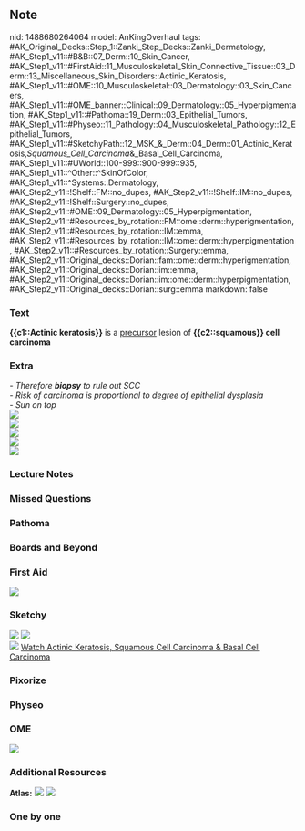 ## Note
nid: 1488680264064
model: AnKingOverhaul
tags: #AK_Original_Decks::Step_1::Zanki_Step_Decks::Zanki_Dermatology, #AK_Step1_v11::#B&B::07_Derm::10_Skin_Cancer, #AK_Step1_v11::#FirstAid::11_Musculoskeletal_Skin_Connective_Tissue::03_Derm::13_Miscellaneous_Skin_Disorders::Actinic_Keratosis, #AK_Step1_v11::#OME::10_Musculoskeletal::03_Dermatology::03_Skin_Cancers, #AK_Step1_v11::#OME_banner::Clinical::09_Dermatology::05_Hyperpigmentation, #AK_Step1_v11::#Pathoma::19_Derm::03_Epithelial_Tumors, #AK_Step1_v11::#Physeo::11_Pathology::04_Musculoskeletal_Pathology::12_Epithelial_Tumors, #AK_Step1_v11::#SketchyPath::12_MSK_&_Derm::04_Derm::01_Actinic_Keratosis,_Squamous_Cell_Carcinoma_&_Basal_Cell_Carcinoma, #AK_Step1_v11::#UWorld::100-999::900-999::935, #AK_Step1_v11::^Other::^SkinOfColor, #AK_Step1_v11::^Systems::Dermatology, #AK_Step2_v11::!Shelf::FM::no_dupes, #AK_Step2_v11::!Shelf::IM::no_dupes, #AK_Step2_v11::!Shelf::Surgery::no_dupes, #AK_Step2_v11::#OME::09_Dermatology::05_Hyperpigmentation, #AK_Step2_v11::#Resources_by_rotation::FM::ome::derm::hyperigmentation, #AK_Step2_v11::#Resources_by_rotation::IM::emma, #AK_Step2_v11::#Resources_by_rotation::IM::ome::derm::hyperpigmentation, #AK_Step2_v11::#Resources_by_rotation::Surgery::emma, #AK_Step2_v11::Original_decks::Dorian::fam::ome::derm::hyperigmentation, #AK_Step2_v11::Original_decks::Dorian::im::emma, #AK_Step2_v11::Original_decks::Dorian::im::ome::derm::hyperpigmentation, #AK_Step2_v11::Original_decks::Dorian::surg::emma
markdown: false

### Text
<div>
  <b>{{c1::Actinic keratosis}}</b> is a <u>precursor</u> lesion of
  <b>{{c2::squamous}} cell carcinoma</b>
</div>

### Extra
<div>
  <i>- Therefore <b>biopsy</b> to rule out SCC</i>
</div>
<div><i>- Risk of carcinoma is proportional to degree of epithelial
dysplasia</i>
<div>
  <i>- Sun on top</i>
</div><img src="ak01(1).jpg" class="resizer"></div>
<div>
  <div>
    <div><img src="paste-353656197087233.jpg" class=
    "resizer"></div>
    <div>
      <i><img src="paste-4059714757328897.jpg" class="resizer"></i>
    </div>
  </div>
  <div>
    <i><img src="paste-97989678858243.jpg" class="resizer"></i>
  </div>
</div><img src=
"paste-0fd4e99bc7384a8daa9a8777036cffef6d0d0c13.png">

### Lecture Notes


### Missed Questions


### Pathoma


### Boards and Beyond


### First Aid
<img src="tmpJKGDuh.png">

### Sketchy
<div><img src=
"SketchyMedical%202020-01-03%2015-39-17_1566160514431.jpg">
<img src=
"Screen%20Shot%202020-03-22%20at%203.33.02%20PM.JPG"></div><img src="Screen%20Shot%202019-12-19%20at%2012.35.16%20PM.JPG">
<a href=
"https://dashboard.sketchy.com/study/medical/courses/medical-pathophysiology/units/medical-pathophysiology-musculoskeletal-derm/videos/medical-pathophysiology-musculoskeletal-and-derm-derm-actinic-keratosis-squamous-cell-carcinoma-and-basal-cell-carcinoma?utm_source=anki&utm_medium=partnership&utm_campaign=february_update&utm_content=medical">
Watch Actinic Keratosis, Squamous Cell Carcinoma & Basal Cell
Carcinoma</a>

### Pixorize


### Physeo


### OME
<div class="ome-widget">
  <a href=
  "https://onlinemeded.org/spa/dermatology/hyperpigmentation/acquire?ref=anki">
  <img src="_OME_AnkiFlashcards_Lesson_4.png"></a>
</div>

### Additional Resources
<b>Atlas:</b> <img src="tmpHy3ybk.png" class="resizer"> <img src=
"tmphHZte9.png" class="resizer">

### One by one


